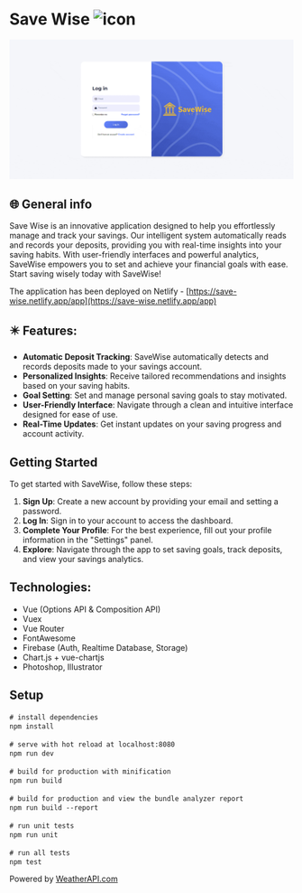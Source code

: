 # Save Wise <img src="https://raw.githubusercontent.com/kvvasuu/save-wise/main/public/favicon.ico" alt="icon" width="24"/>

![App demo](https://raw.githubusercontent.com/kvvasuu/save-wise/main/demo.gif "App demo")

## :globe_with_meridians: General info

Save Wise is an innovative application designed to help you effortlessly manage and track your savings. Our intelligent system automatically reads and records your deposits, providing you with real-time insights into your saving habits. With user-friendly interfaces and powerful analytics, SaveWise empowers you to set and achieve your financial goals with ease. Start saving wisely today with SaveWise!

The application has been deployed on Netlify - [https://save-wise.netlify.app/app](https://save-wise.netlify.app/app)

## :eight_pointed_black_star: Features:

- **Automatic Deposit Tracking**: SaveWise automatically detects and records deposits made to your savings account.
- **Personalized Insights**: Receive tailored recommendations and insights based on your saving habits.
- **Goal Setting**: Set and manage personal saving goals to stay motivated.
- **User-Friendly Interface**: Navigate through a clean and intuitive interface designed for ease of use.
- **Real-Time Updates**: Get instant updates on your saving progress and account activity.

## Getting Started

To get started with SaveWise, follow these steps:

1. **Sign Up**: Create a new account by providing your email and setting a password.
2. **Log In**: Sign in to your account to access the dashboard.
3. **Complete Your Profile**: For the best experience, fill out your profile information in the "Settings" panel.
4. **Explore**: Navigate through the app to set saving goals, track deposits, and view your savings analytics.


## Technologies:

- Vue (Options API & Composition API)
- Vuex
- Vue Router
- FontAwesome
- Firebase (Auth, Realtime Database, Storage)
- Chart.js + vue-chartjs
- Photoshop, Illustrator

## Setup

```
# install dependencies
npm install

# serve with hot reload at localhost:8080
npm run dev

# build for production with minification
npm run build

# build for production and view the bundle analyzer report
npm run build --report

# run unit tests
npm run unit

# run all tests
npm test
```

Powered by <a href="https://www.weatherapi.com/" title="Free Weather API">WeatherAPI.com</a>
